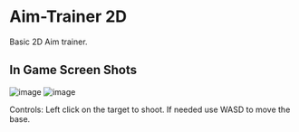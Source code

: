 # Aim-Trainer 2D
Basic 2D Aim trainer.

## In Game Screen Shots
![image](https://user-images.githubusercontent.com/47148900/149491844-915358e9-3c19-4b17-ab0a-f9b5355c3daf.png)
![image](https://user-images.githubusercontent.com/47148900/149491944-67fdd2a6-02d7-40d6-9f8e-5c3dea8ef6ce.png)

Controls:
Left click on the target to shoot.
If needed use WASD to move the base.
